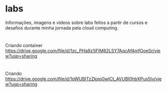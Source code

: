 # labs
Informações, imagens e vídeos sobre labs feitos a partir de cursos e desafios durante minha jornada pela cloud computing.
#
Criando container https://drive.google.com/file/d/1zc_PHa9z1iFlM82LSY7AqcAf4mfOoeSr/view?usp=sharing
#
Criando https://drive.google.com/file/d/1pWUBITzZkpp0wICt_AVUBI0hbXPus5Iv/view?usp=sharing


